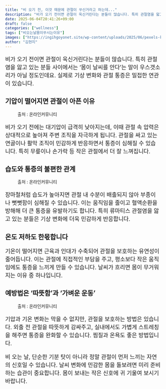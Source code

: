 ```yaml
---
title: "비 오기 전, 이것 때문에 관절이 쑤신거라고 하는데..."
description: "비가 오기 전이면 관절이 욱신거린다는 분들이 많습니다. 특히 관절염을 앓고 있는 분들 사이에서는 ‘몸이 날씨를 안다’는 말이 우스갯소리가 아닐 정도인데요. 실제로 기상 변화와 관절 통증은 밀접한 연관이 있습니다."
date: 2025-06-04T20:41:26+09:00
draft: false
categories: ["wellness"]
tags: ["비오는날몸이쑤시는이유"]
images: ["https://ingihgoyonet.site/wp-content/uploads/2025/06/pexels-kindelmedia-7298687-577x1024.jpg", "https://ingihgoyonet.site/wp-content/uploads/2025/06/pexels-cottonbro-7408629-683x1024.jpg", "https://ingihgoyonet.site/wp-content/uploads/2025/06/pexels-mikhail-nilov-7500430-683x1024.jpg"]
author: "김현지"
---
```


<p style="font-size:18px">비가 오기 전이면 관절이 욱신거린다는 분들이 많습니다. 특히 관절염을 앓고 있는 분들 사이에서는 ‘몸이 날씨를 안다’는 말이 우스갯소리가 아닐 정도인데요. 실제로 기상 변화와 관절 통증은 밀접한 연관이 있습니다.</p> <h2 >기압이 떨어지면 관절이 아픈 이유</h2> <figure ><img src="https://ingihgoyonet.site/wp-content/uploads/2025/06/pexels-kindelmedia-7298687-577x1024.jpg" alt="" style="aspect-ratio:16/9;object-fit:cover"/><figcaption >출처 : 온라인커뮤니티</figcaption></figure> <p style="font-size:18px">비가 오기 전에는 대기압이 급격히 낮아지는데, 이때 관절 속 압력은 상대적으로 높아져 주변 조직을 자극하게 됩니다. 관절을 싸고 있는 연골이나 활막 조직이 민감하게 반응하면서 통증이 심해질 수 있습니다. 특히 무릎이나 손가락 등 작은 관절에서 더 잘 느껴집니다.</p> <h2 >습도와 통증의 불편한 관계</h2> <figure ><img src="https://ingihgoyonet.site/wp-content/uploads/2025/06/pexels-cottonbro-7408629-683x1024.jpg" alt="" style="aspect-ratio:16/9;object-fit:cover"/><figcaption >출처 : 온라인커뮤니티</figcaption></figure> <p style="font-size:18px">장마철처럼 습도가 높아지면 관절 내 수분이 배출되지 않아 부종이나 뻣뻣함이 심해질 수 있습니다. 이는 움직임을 줄이고 혈액순환을 방해해 더 큰 통증을 유발하기도 합니다. 특히 류마티스 관절염을 앓고 있는 분들은 기상 변화에 더욱 민감하게 반응합니다.</p> <h2 >온도 저하도 한몫합니다</h2> <p style="font-size:18px">기온이 떨어지면 근육과 인대가 수축되어 관절을 보호하는 유연성이 줄어듭니다. 이는 관절에 직접적인 부담을 주고, 평소보다 작은 움직임에도 통증을 느끼게 만들 수 있습니다. 날씨가 흐리면 몸이 무거워지는 이유 중 하나입니다.</p> <h2 >예방법은 ‘따뜻함’과 ‘가벼운 운동’</h2> <figure ><img src="https://ingihgoyonet.site/wp-content/uploads/2025/06/pexels-mikhail-nilov-7500430-683x1024.jpg" alt="" style="aspect-ratio:16/9;object-fit:cover"/><figcaption >출처 : 온라인커뮤니티</figcaption></figure> <p style="font-size:18px">기압과 기온 변화는 막을 수 없지만, 관절을 보호하는 방법은 있습니다. 외출 전 관절을 따뜻하게 감싸주고, 실내에서도 가볍게 스트레칭을 해주면 통증을 완화할 수 있습니다. 찜질과 온욕도 좋은 방법입니다.</p> <p style="font-size:18px">비 오는 날, 단순한 기분 탓이 아니라 정말 관절이 먼저 느끼는 자연의 신호일 수 있습니다. 날씨 변화에 민감한 몸을 돌보려면 미리 준비하는 습관이 중요합니다. 몸이 보내는 작은 신호에 귀 기울여 보시기 바랍니다.</p>